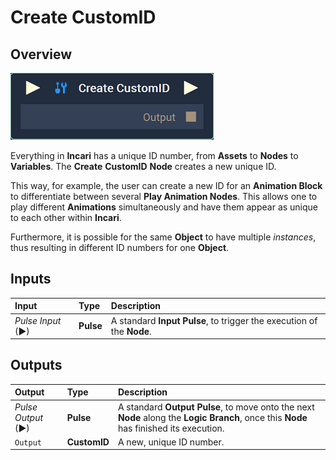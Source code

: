 # Create CustomID

## Overview

![The Create CustomID Node.](../../.gitbook/assets/node-create-customid2.png)

Everything in **Incari** has a unique ID number, from **Assets** to **Nodes** to **Variables**. The **Create** **CustomID** **Node** creates a new unique ID.

This way, for example, the user can create a new ID for an **Animation Block** to differentiate between several **Play Animation Nodes**. This allows one to play different **Animations** simultaneously and have them appear as unique to each other within **Incari**. 

Furthermore, it is possible for the same **Object** to have multiple *instances*, thus resulting in different ID numbers for one **Object**. 

## Inputs

| Input | Type | Description |
| :--- | :--- | :--- |
| _Pulse Input_ \(►\) | **Pulse** | A standard **Input Pulse**, to trigger the execution of the **Node**. |

## Outputs

| Output | Type | Description |
| :--- | :--- | :--- |
| _Pulse Output_ \(►\) | **Pulse** | A standard **Output Pulse**, to move onto the next **Node** along the **Logic Branch**, once this **Node** has finished its execution. |
| `Output` | **CustomID** | A new, unique ID number. |

